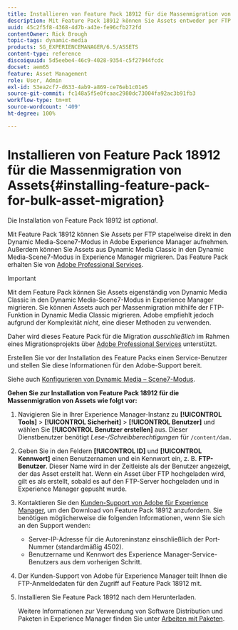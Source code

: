 ```yaml
---
title: Installieren von Feature Pack 18912 für die Massenmigration von Assets
description: Mit Feature Pack 18912 können Sie Assets entweder per FTP stapelweise erfassen oder Assets aus Dynamic Media Classic in Dynamic Media in Adobe Experience Manager migrieren. Dieses optionale Feature Pack ist über den Adobe-Support verfügbar.
uuid: 45c2f5f8-4368-4d7b-a43e-fe96cfb272fd
contentOwner: Rick Brough
topic-tags: dynamic-media
products: SG_EXPERIENCEMANAGER/6.5/ASSETS
content-type: reference
discoiquuid: 5d5eebe4-46c9-4028-9354-c5f27944fcdc
docset: aem65
feature: Asset Management
role: User, Admin
exl-id: 53ea2cf7-d633-4ab9-a869-ce76eb1c01e5
source-git-commit: fc148a5f5e0fcaac2980dc73004fa92ac3b91fb3
workflow-type: tm+mt
source-wordcount: '409'
ht-degree: 100%

---
```


# Installieren von Feature Pack 18912 für die Massenmigration von Assets{#installing-feature-pack-for-bulk-asset-migration}

Die Installation von Feature Pack 18912 ist *optional*.

Mit Feature Pack 18912 können Sie Assets per FTP stapelweise direkt in den Dynamic Media-Scene7-Modus in Adobe Experience Manager aufnehmen. Außerdem können Sie Assets aus Dynamic Media Classic in den Dynamic Media-Scene7-Modus in Experience Manager migrieren. Das Feature Pack erhalten Sie von [Adobe Professional Services](https://business.adobe.com/de/customers/consulting-services/main.html).

>[!IMPORTANT]
>
>Mit dem Feature Pack können Sie Assets eigenständig von Dynamic Media Classic in den Dynamic Media-Scene7-Modus in Experience Manager migrieren. Sie können Assets auch per Massenmigration mithilfe der FTP-Funktion in Dynamic Media Classic migrieren. Adobe empfiehlt jedoch aufgrund der Komplexität *nicht*, eine dieser Methoden zu verwenden.
>
>Daher wird dieses Feature Pack für die Migration *ausschließlich* im Rahmen eines Migrationsprojekts über [Adobe Professional Services](https://business.adobe.com/de/customers/consulting-services/main.html) unterstützt.

Erstellen Sie vor der Installation des Feature Packs einen Service-Benutzer und stellen Sie diese Informationen für den Adobe-Support bereit.

Siehe auch [Konfigurieren von Dynamic Media – Scene7-Modus](/help/assets/config-dms7.md).

**Gehen Sie zur Installation von Feature Pack 18912 für die Massenmigration von Assets wie folgt vor:**

1. Navigieren Sie in Ihrer Experience Manager-Instanz zu **[!UICONTROL Tools]** > **[!UICONTROL Sicherheit]** > **[!UICONTROL Benutzer]** und wählen Sie **[!UICONTROL Benutzer erstellen]** aus. Dieser Dienstbenutzer benötigt *Lese-/Schreibberechtigungen* für `/content/dam.`
1. Geben Sie in den Feldern **[!UICONTROL ID]** und **[!UICONTROL Kennwort]** einen Benutzernamen und ein Kennwort ein, z. B. **FTP-Benutzer**. Dieser Name wird in der Zeitleiste als der Benutzer angezeigt, der das Asset erstellt hat. Wenn ein Asset über FTP hochgeladen wird, gilt es als erstellt, sobald es auf den FTP-Server hochgeladen und in Experience Manager gepusht wurde.
1. Kontaktieren Sie den [Kunden-Support von Adobe für Experience Manager](https://experienceleague.adobe.com/?support-solution=General&amp;lang=de#support), um den Download von Feature Pack 18912 anzufordern. Sie benötigen möglicherweise die folgenden Informationen, wenn Sie sich an den Support wenden:

   * Server-IP-Adresse für die Autoreninstanz einschließlich der Port-Nummer (standardmäßig 4502).
   * Benutzername und Kennwort des Experience Manager-Service-Benutzers aus dem vorherigen Schritt.

1. Der Kunden-Support von Adobe für Experience Manager teilt Ihnen die FTP-Anmeldedaten für den Zugriff auf Feature Pack 18912 mit.
1. Installieren Sie Feature Pack 18912 nach dem Herunterladen.

   Weitere Informationen zur Verwendung von Software Distribution und Paketen in Experience Manager finden Sie unter [Arbeiten mit Paketen](/help/sites-administering/package-manager.md).

